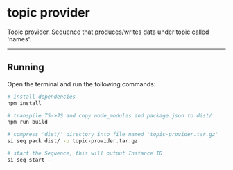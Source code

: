 # topic provider

Topic provider. Sequence that produces/writes data under topic called 'names'.

___

## Running

Open the terminal and run the following commands:

```bash
# install dependencies
npm install

# transpile TS->JS and copy node_modules and package.json to dist/
npm run build

# compress 'dist/' directory into file named 'topic-provider.tar.gz'
si seq pack dist/ -o topic-provider.tar.gz

# start the Sequence, this will output Instance ID
si seq start -
```
